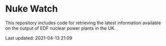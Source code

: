 # Nuke Watch

This repository includes code for retrieving the latest information available on the output of EDF nuclear power plants in the UK.

Last updated: 2021-04-13 21:09